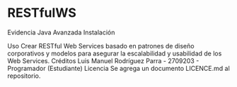 # RESTfulWS
Evidencia Java Avanzada
Instalación

Uso
Crear RESTful Web Services basado en patrones de diseño corporativos y modelos para asegurar la escalabilidad y usabilidad de los Web Services.
Créditos
Luis Manuel Rodríguez Parra - 2709203 - Programador (Estudiante)
Licencia
Se agrega un documento LICENCE.md al repositorio.
